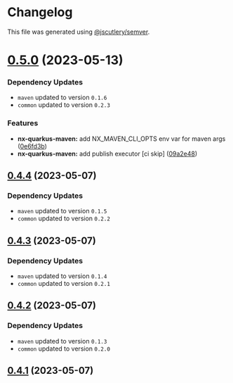 # Changelog

This file was generated using [@jscutlery/semver](https://github.com/jscutlery/semver).

# [0.5.0](https://github.com/khalilou88/jnxplus/compare/nx-quarkus-maven-0.4.4...nx-quarkus-maven-0.5.0) (2023-05-13)

### Dependency Updates

* `maven` updated to version `0.1.6`
* `common` updated to version `0.2.3`

### Features

* **nx-quarkus-maven:** add NX_MAVEN_CLI_OPTS env var for maven args ([0e6fd3b](https://github.com/khalilou88/jnxplus/commit/0e6fd3b10a398db7ebbcfee15134dd137c5c15d2))
* **nx-quarkus-maven:** add publish executor [ci skip] ([09a2e48](https://github.com/khalilou88/jnxplus/commit/09a2e488d9e5a540111b5bdb27b6ca331ee3bb93))



## [0.4.4](https://github.com/khalilou88/jnxplus/compare/nx-quarkus-maven-0.4.3...nx-quarkus-maven-0.4.4) (2023-05-07)

### Dependency Updates

* `maven` updated to version `0.1.5`
* `common` updated to version `0.2.2`


## [0.4.3](https://github.com/khalilou88/jnxplus/compare/nx-quarkus-maven-0.4.2...nx-quarkus-maven-0.4.3) (2023-05-07)

### Dependency Updates

* `maven` updated to version `0.1.4`
* `common` updated to version `0.2.1`


## [0.4.2](https://github.com/khalilou88/jnxplus/compare/nx-quarkus-maven-0.4.1...nx-quarkus-maven-0.4.2) (2023-05-07)

### Dependency Updates

* `maven` updated to version `0.1.3`
* `common` updated to version `0.2.0`


## [0.4.1](https://github.com/khalilou88/jnxplus/compare/nx-quarkus-maven-0.4.0...nx-quarkus-maven-0.4.1) (2023-05-07)
